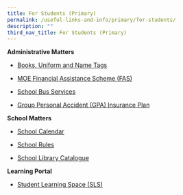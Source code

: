 ```yaml
---
title: For Students (Primary)
permalink: /useful-links-and-info/primary/for-students/
description: ""
third_nav_title: For Students (Primary)
---
```


**Administrative Matters**  

*   [Books, Uniform and Name Tags](https://marisstellahigh.moe.edu.sg/useful-links-and-info/primary/for-students/books-uniform-and-name-tags)
*   [MOE Financial Assistance Scheme (FAS)](https://www.moe.gov.sg/financial-matters/financial-assistance)  
    
*   [School Bus Services](https://marisstellahigh.moe.edu.sg/useful-links-and-info/primary/for-students/school-bus-services)
*   [Group Personal Accident (GPA) Insurance Plan](https://marisstellahigh.moe.edu.sg/useful-links-and-info/primary/for-students/group-personal-accident-gpa-insurance-plan-for-students)

**School Matters**  

*   [School Calendar](https://marisstellahigh.moe.edu.sg/useful-links-and-info/primary/for-students/school-calendar)  
    
*   [School Rules](https://marisstellahigh.moe.edu.sg/useful-links-and-info/primary/for-students/school-rules)
*   [School Library Catalogue](https://schoolibrary.moe.edu.sg/marisstellahighpri/)

  

**Learning Portal**

*   [Student Learning Space (SLS)](https://marisstellahigh.moe.edu.sg/useful-links-and-info/primary/for-students/student-learning-space-sls)